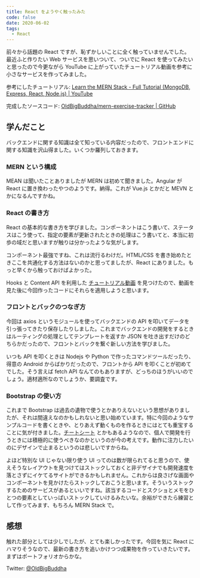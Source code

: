 ```yaml
---
title: React をようやく触ったみた
code: false
date: 2020-06-02
tags:
  - React
---
```

前々から話題の React ですが、恥ずかしいことに全く触っていませんでした。最近ふと作りたい Web サービスを思いついて、ついでに React を使ってみたいと思ったので今更ながら YouTube に上がっていたチュートリアル動画を参考に小さなサービスを作ってみました。

参考にしたチュートリアル: [Learn the MERN Stack - Full Tutorial (MongoDB, Express, React, Node.js) | YouTube](https://www.youtube.com/watch?v=7CqJlxBYj-M)

完成したソースコード: [OldBigBuddha/mern-exercise-tracker | GitHub](https://github.com/OldBigBuddha/mern-exercise-tracker)

## 学んだこと

バックエンドに関する知識は全て知っている内容だったので、フロントエンドに関する知識を沢山得ました。いくつか羅列しておきます。

### MERN という構成

MEAN は聞いたことありましたが MERN は初めて聞きました。Angular が React に置き換わったやつのようです。納得。これが Vue.js とかだと MEVN とかになるんですかね。

### React の書き方

React の基本的な書き方を学びました。コンポーネントはこう書いて、ステータスはこう使って、指定の要素が更新されたときの処理はこう書いてと、本当に初歩の域だと思いますが触りは分かったような気がします。

コンポーネント最強ですね、これは流行るわけだ。HTML/CSS を書き始めたときここを共通化する方法はないのかと思ってましたが、React にありました。もっと早くから触っておけばよかった。

Hooks と Content API を利用した [チュートリアル動画](https://www.youtube.com/watch?v=XuFDcZABiDQ) を見つけたので、動画を見た後に今回作ったコードにそれらを適用しようと思います。

### フロントとバックのつなぎ方

今回は axios というモジュールを使ってバックエンドの API を叩いてデータを引っ張ってきたり保存したりしました。これまでバックエンドの開発をするときはルーティングの処理としてテンプレートを返すか JSON を吐き出すだけのどちらかだったので、フロントとバックを繋ぐ新しい方法を学びました。

いつも API を叩くときは Nodejs や Python で作ったコマンドツールだったり、得意の Android からばかりだったので、フロントから API を叩くことが初めてでした。そう言えば fetch API なんてのもありますが、どっちのほうがいいのでしょう。適材適所なのでしょうか、要調査です。

### Bootstrap の使い方

これまで Bootstrap は過去の遺物で使うとかありえないという思想がありましたが、それは間違えなのかもしれないと思い始めています。特に今回のようなサンプルコードを書くときや、とりあえず動くものを作るときにはとても重宝することに気が付きました。[チートシート](https://hackerthemes.com/bootstrap-cheatsheet/) とかもあるようなので、個人で開発を行うときには積極的に使うべきなのかというのが今の考えです。動作に注力したいのにデザインで止まるというのは悲しいですからね。

よほど特別な UI じゃない限り使う UI ってのは数が限られてると思うので、使えそうなレイアウトを見つけてはストックしておくと非デザイナでも開発速度を落とさずにイケてるサイトができるかもしれません。これからは良さげな画面やコンポーネントを見かけたらストックしておこうと思います。そういうストックするためのサービスがあるといいですね。該当するコードとスクショとメモをひとつの要素としていっぱいストックしていけるみたいな。余裕ができたら練習として作ってみます、もちろん MERN Stack で。

## 感想

触れた部分としては少しでしたが、とても楽しかったです。今回を気に React にハマりそうなので、最新の書き方を追いかけつつ成果物を作っていきたいです。まずはポートフォリオからかな。

Twitter: [@OldBigBuddha](https://twitter.com/OldBigBuddha)
